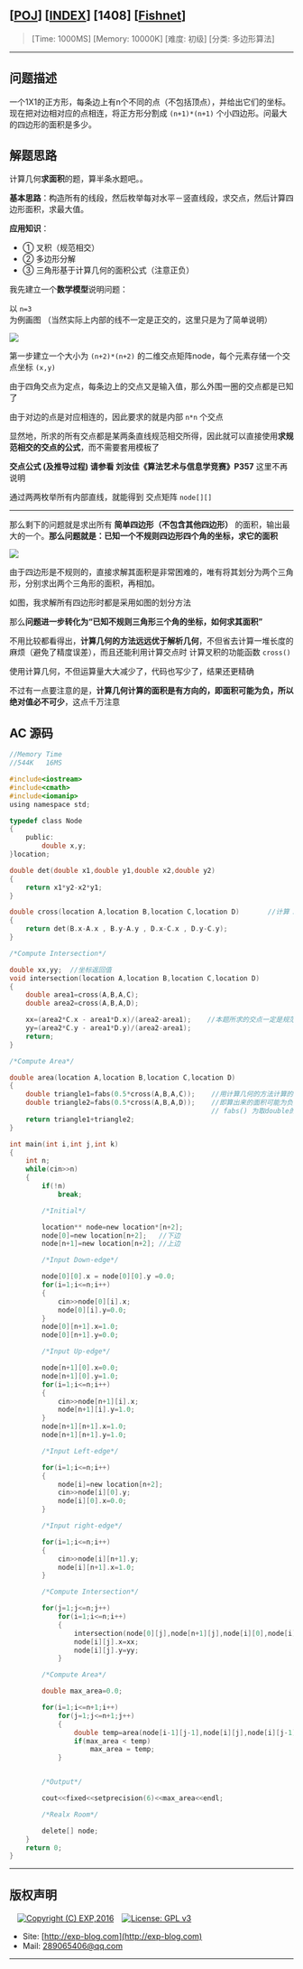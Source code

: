 ## [[POJ](http://poj.org/)] [[INDEX](https://github.com/lyy289065406/POJ-Solving-Reports)] [1408] [[Fishnet](http://poj.org/problem?id=1408)]

> [Time: 1000MS] [Memory: 10000K] [难度: 初级] [分类: 多边形算法]

------

## 问题描述

一个1X1的正方形，每条边上有n个不同的点（不包括顶点），并给出它们的坐标。现在把对边相对应的点相连，将正方形分割成 `(n+1)*(n+1)` 个小四边形。问最大的四边形的面积是多少。


## 解题思路

计算几何**求面积**的题，算半条水题吧。。

**基本思路**：构造所有的线段，然后枚举每对水平－竖直线段，求交点，然后计算四边形面积，求最大值。

**应用知识**：

- ① 叉积（规范相交）
- ② 多边形分解
- ③ 三角形基于计算几何的面积公式（注意正负）


我先建立一个**数学模型**说明问题：

以 `n=3` 为例画图 （当然实际上内部的线不一定是正交的，这里只是为了简单说明）

![](/reports/POJ1408-Fishnet/img/01.png)


第一步建立一个大小为 `(n+2)*(n+2)` 的二维交点矩阵node，每个元素存储一个交点坐标 `(x,y)`

由于四角交点为定点，每条边上的交点又是输入值，那么外围一圈的交点都是已知了

由于对边的点是对应相连的，因此要求的就是内部 `n*n` 个交点

显然地，所求的所有交点都是某两条直线规范相交所得，因此就可以直接使用**求规范相交的交点的公式**，而不需要套用模板了

**交点公式 (及推导过程) 请参看  刘汝佳《算法艺术与信息学竞赛》P357** 这里不再说明


通过两两枚举所有内部直线，就能得到 交点矩阵 `node[][]`

------


那么剩下的问题就是求出所有 **简单四边形（不包含其他四边形）** 的面积，输出最大的一个。**那么问题就是：已知一个不规则四边形四个角的坐标，求它的面积**

![](/reports/POJ1408-Fishnet/img/02.png)

由于四边形是不规则的，直接求解其面积是非常困难的，唯有将其划分为两个三角形，分别求出两个三角形的面积，再相加。


如图，我求解所有四边形时都是采用如图的划分方法

那么**问题进一步转化为“已知不规则三角形三个角的坐标，如何求其面积”**



不用比较都看得出，**计算几何的方法远远优于解析几何**，不但省去计算一堆长度的麻烦（避免了精度误差），而且还能利用计算交点时 计算叉积的功能函数 `cross()`

使用计算几何，不但运算量大大减少了，代码也写少了，结果还更精确


不过有一点要注意的是，**计算几何计算的面积是有方向的，即面积可能为负，所以绝对值必不可少**，这点千万注意


## AC 源码


```c
//Memory Time 
//544K   16MS 

#include<iostream>
#include<cmath>
#include<iomanip>
using namespace std;

typedef class Node
{
	public:
		double x,y;
}location;

double det(double x1,double y1,double x2,double y2)
{
	return x1*y2-x2*y1;
}

double cross(location A,location B,location C,location D)       //计算 AB x CD
{
	return det(B.x-A.x , B.y-A.y , D.x-C.x , D.y-C.y);
}

/*Compute Intersection*/

double xx,yy;  //坐标返回值
void intersection(location A,location B,location C,location D)
{
	double area1=cross(A,B,A,C);
	double area2=cross(A,B,A,D);

	xx=(area2*C.x - area1*D.x)/(area2-area1);    //本题所求的交点一定是规范相交所得，因此无需判断是否规范相交
	yy=(area2*C.y - area1*D.y)/(area2-area1); 
	return;
}

/*Compute Area*/

double area(location A,location B,location C,location D)
{
	double triangle1=fabs(0.5*cross(A,B,A,C));    //用计算几何的方法计算的面积是有向面积
	double triangle2=fabs(0.5*cross(A,B,A,D));    //即算出来的面积可能为负数，因此必须用绝对值
                                                  // fabs() 为取double的绝对值函数
	return triangle1+triangle2;
}

int main(int i,int j,int k)
{
	int n;
	while(cin>>n)
	{
		if(!n)
			break;

		/*Initial*/

		location** node=new location*[n+2];
		node[0]=new location[n+2];   //下边
		node[n+1]=new location[n+2]; //上边

		/*Input Down-edge*/

		node[0][0].x = node[0][0].y =0.0;
		for(i=1;i<=n;i++)
		{
			cin>>node[0][i].x;
			node[0][i].y=0.0;
		}
		node[0][n+1].x=1.0;
		node[0][n+1].y=0.0;

		/*Input Up-edge*/

		node[n+1][0].x=0.0;
		node[n+1][0].y=1.0;
		for(i=1;i<=n;i++)
		{
			cin>>node[n+1][i].x;
			node[n+1][i].y=1.0;
		}
		node[n+1][n+1].x=1.0;
		node[n+1][n+1].y=1.0;

		/*Input Left-edge*/

		for(i=1;i<=n;i++)
		{
			node[i]=new location[n+2];
			cin>>node[i][0].y;
			node[i][0].x=0.0;
		}

		/*Input right-edge*/

		for(i=1;i<=n;i++)
		{
			cin>>node[i][n+1].y;
			node[i][n+1].x=1.0;
		}

		/*Compute Intersection*/

		for(j=1;j<=n;j++)
			for(i=1;i<=n;i++)
			{
				intersection(node[0][j],node[n+1][j],node[i][0],node[i][n+1]);
				node[i][j].x=xx;
				node[i][j].y=yy;
			}

		/*Compute Area*/

		double max_area=0.0;

		for(i=1;i<=n+1;i++)
			for(j=1;j<=n+1;j++)
			{
				double temp=area(node[i-1][j-1],node[i][j],node[i][j-1],node[i-1][j]);
				if(max_area < temp)
					max_area = temp;
			}


		/*Output*/

		cout<<fixed<<setprecision(6)<<max_area<<endl;

		/*Realx Room*/

		delete[] node;
	}
	return 0;
}
```

------

## 版权声明

　[![Copyright (C) EXP,2016](https://img.shields.io/badge/Copyright%20(C)-EXP%202016-blue.svg)](http://exp-blog.com)　[![License: GPL v3](https://img.shields.io/badge/License-GPL%20v3-blue.svg)](https://www.gnu.org/licenses/gpl-3.0)
  

- Site: [http://exp-blog.com](http://exp-blog.com) 
- Mail: <a href="mailto:289065406@qq.com?subject=[EXP's Github]%20Your%20Question%20（请写下您的疑问）&amp;body=What%20can%20I%20help%20you?%20（需要我提供什么帮助吗？）">289065406@qq.com</a>


------
